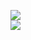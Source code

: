 [![](https://img.shields.io/badge/Made%20With-Github%20Spray-lightgrey.svg?style=for-the-badge&logo=github)](https://github.com/Annihil/github-spray#12768)  
[![](https://i.imgur.com/2DrTn0Z.gif)](https://github.com/Annihil/github-spray)